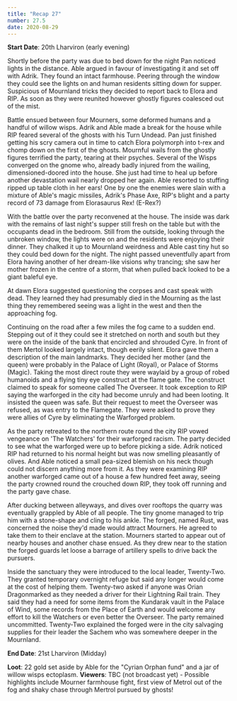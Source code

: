 ```yaml
---
title: "Recap 27"
number: 27.5
date: 2020-08-29
---
```


**Start Date**: 20th Lharviron (early evening)
 
Shortly before the party was due to bed down for the night Pan noticed lights in the distance. Able argued in favour of investigating it and set off with Adrik. They found an intact farmhouse. Peering through the window they could see the lights on and human residents sitting down for supper. Suspicious of Mournland tricks they decided to report back to Elora and RIP. As soon as they were reunited however ghostly figures coalesced out of the mist.
 
Battle ensued between four Mourners, some deformed humans and a handful of willow wisps. Adrik and Able made a break for the house while RIP feared several of the ghosts with his Turn Undead. Pan just finished getting his scry camera out in time to catch Elora polymorph into t-rex and chomp down on the first of the ghosts. Mournful wails from the ghostly figures terrified the party, tearing at their psyches. Several of the Wisps converged on the gnome who, already badly injured from the wailing, dimensioned-doored into the house. She just had time to heal up before another devastation wail nearly dropped her again. Able resorted to stuffing ripped up table cloth in her ears! One by one the enemies were slain with a mixture of Able's magic missiles, Adrik's Phase Axe, RIP's blight and a party record of 73 damage from Elorasaurus Rex! (E-Rex?)
 
With the battle over the party reconvened at the house. The inside was dark with the remains of last night's supper still fresh on the table but with the occupants dead in the bedroom. Still from the outside, looking through the unbroken window, the lights were on and the residents were enjoying their dinner. They chalked it up to Mournland weirdness and Able cast tiny hut so they could bed down for the night. The night passed uneventfully apart from Elora having another of her dream-like visions why trancing; she saw her mother frozen in the centre of a storm, that when pulled back looked to be a giant baleful eye.
 
At dawn Elora suggested questioning the corpses and cast speak with dead. They learned they had presumably died in the Mourning as the last thing they remembered seeing was a light in the west and then the approaching fog.
 
Continuing on the road after a few miles the fog came to a sudden end. Stepping out of it they could see it stretched on north and south but they were on the inside of the bank that encircled and shrouded Cyre. In front of them Mertol looked largely intact, though eerily silent. Elora gave them a description of the main landmarks. They decided her mother (and the queen) were probably in the Palace of Light (Royal), or Palace of Storms (Magic). Taking the most direct route they were waylaid by a group of robed humanoids and a flying tiny eye construct at the flame gate. The construct claimed to speak for someone called The Overseer. It took exception to RIP saying the warforged in the city had become unruly and had been looting. It insisted the queen was safe. But their request to meet the Overseer was refused, as was entry to the Flamegate. They were asked to prove they were allies of Cyre by eliminating the Warforged problem.
 
As the party retreated to the northern route round the city RIP vowed vengeance on 'The Watchers' for their warforged racism. The party decided to see what the warforged were up to before picking a side. Adrik noticed RIP had returned to his normal height but was now smelling pleasantly of olives. And Able noticed a small pea-sized blemish on his neck though could not discern anything more from it. As they were examining RIP another warforged came out of a house a few hundred feet away, seeing the party crowned round the crouched down RIP, they took off running and the party gave chase.
 
After ducking between alleyways, and dives over rooftops the quarry was eventually grappled by Able of all people. The tiny gnome managed to trip him with a stone-shape and cling to his ankle. The forged, named Rust, was concerned the noise they'd made would attract Mourners. He agreed to take them to their enclave at the station. Mourners started to appear out of nearby houses and another chase ensued. As they drew near to the station the forged guards let loose a barrage of artillery spells to drive back the pursuers.
 
Inside the sanctuary they were introduced to the local leader, Twenty-Two. They granted temporary overnight refuge but said any longer would come at the cost of helping them. Twenty-two asked if anyone was Orian Dragonmarked as they needed a driver for their Lightning Rail train. They said they had a need for some items from the Kundarak vault in the Palace of Wind, some records from the Place of Earth and would welcome any effort to kill the Watchers or even better the Overseer. The party remained uncommitted. Twenty-Two explained the forged were in the city salvaging supplies for their leader the Sachem who was somewhere deeper in the Mournland.
 
**End Date**: 21st Lharviron (Midday)

**Loot**: 22 gold set aside by Able for the "Cyrian Orphan fund" and a jar of willow wisps ectoplasm.
**Viewers**: TBC (not broadcast yet) - Possible highlights include Mourner farmhouse fight, first view of Metrol out of the fog and shaky chase through Mertrol pursued by ghosts!
